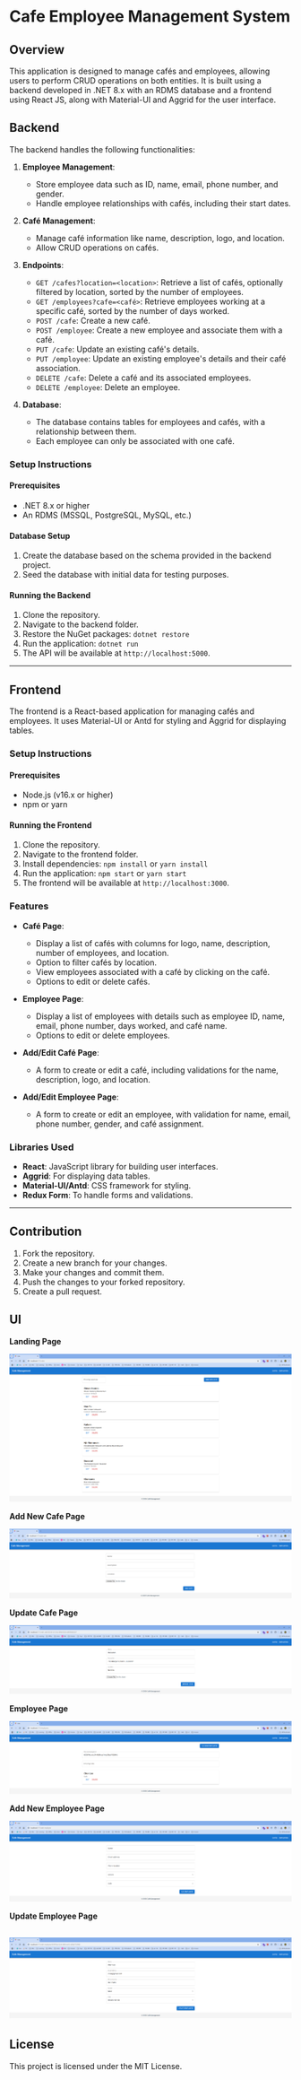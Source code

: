 # Cafe Employee Management System

## Overview

This application is designed to manage cafés and employees, allowing users to perform CRUD operations on both entities. It is built using a backend developed in .NET 8.x with an RDMS database and a frontend using React JS, along with Material-UI and Aggrid for the user interface.

## Backend

The backend handles the following functionalities:

1. **Employee Management**:
   - Store employee data such as ID, name, email, phone number, and gender.
   - Handle employee relationships with cafés, including their start dates.

2. **Café Management**:
   - Manage café information like name, description, logo, and location.
   - Allow CRUD operations on cafés.

3. **Endpoints**:
   - `GET /cafes?location=<location>`: Retrieve a list of cafés, optionally filtered by location, sorted by the number of employees.
   - `GET /employees?cafe=<café>`: Retrieve employees working at a specific café, sorted by the number of days worked.
   - `POST /cafe`: Create a new café.
   - `POST /employee`: Create a new employee and associate them with a café.
   - `PUT /cafe`: Update an existing café's details.
   - `PUT /employee`: Update an existing employee's details and their café association.
   - `DELETE /cafe`: Delete a café and its associated employees.
   - `DELETE /employee`: Delete an employee.

4. **Database**:
   - The database contains tables for employees and cafés, with a relationship between them.
   - Each employee can only be associated with one café.

### Setup Instructions

#### Prerequisites

- .NET 8.x or higher
- An RDMS (MSSQL, PostgreSQL, MySQL, etc.)

#### Database Setup

1. Create the database based on the schema provided in the backend project.
2. Seed the database with initial data for testing purposes.

#### Running the Backend

1. Clone the repository.
2. Navigate to the backend folder.
3. Restore the NuGet packages: `dotnet restore`
4. Run the application: `dotnet run`
5. The API will be available at `http://localhost:5000`.

---

## Frontend

The frontend is a React-based application for managing cafés and employees. It uses Material-UI or Antd for styling and Aggrid for displaying tables.

### Setup Instructions

#### Prerequisites

- Node.js (v16.x or higher)
- npm or yarn

#### Running the Frontend

1. Clone the repository.
2. Navigate to the frontend folder.
3. Install dependencies: `npm install` or `yarn install`
4. Run the application: `npm start` or `yarn start`
5. The frontend will be available at `http://localhost:3000`.

### Features

- **Café Page**:
  - Display a list of cafés with columns for logo, name, description, number of employees, and location.
  - Option to filter cafés by location.
  - View employees associated with a café by clicking on the café.
  - Options to edit or delete cafés.

- **Employee Page**:
  - Display a list of employees with details such as employee ID, name, email, phone number, days worked, and café name.
  - Options to edit or delete employees.

- **Add/Edit Café Page**:
  - A form to create or edit a café, including validations for the name, description, logo, and location.

- **Add/Edit Employee Page**:
  - A form to create or edit an employee, with validation for name, email, phone number, gender, and café assignment.

### Libraries Used

- **React**: JavaScript library for building user interfaces.
- **Aggrid**: For displaying data tables.
- **Material-UI/Antd**: CSS framework for styling.
- **Redux Form**: To handle forms and validations.

---

## Contribution

1. Fork the repository.
2. Create a new branch for your changes.
3. Make your changes and commit them.
4. Push the changes to your forked repository.
5. Create a pull request.

## UI 

**Landing Page**

![Landing Page](.//Frontend/cafe-employee-manager/photos/landing_page.png)

**Add New Cafe Page**

![Add New Cafe Page](.//Frontend/cafe-employee-manager/photos/add_new_cafe.png)

**Update Cafe Page**

![Update Cafe Page](.//Frontend/cafe-employee-manager/photos/update_cafe_page.png)

**Employee Page**

![Employee Page](.//Frontend/cafe-employee-manager/photos/employee_page.png)

**Add New Employee Page**

![Add New Employee Page](.//Frontend/cafe-employee-manager/photos/add_new_employee.png)

**Update Employee Page**

![Update Employee Page](.//Frontend/cafe-employee-manager/photos/update_employee.png)
---

## License

This project is licensed under the MIT License.

